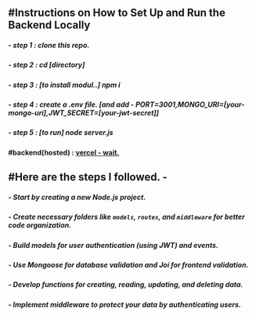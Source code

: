 ## #Instructions on How to Set Up and Run the Backend Locally

##### - step 1 : clone this repo.
##### - step 2 : cd [directory]
##### - step 3 : [to install modul..] npm i 
##### - step 4 : create a .env file. [and add - PORT=3001,MONGO_URI=[your-mongo-uri],JWT_SECRET=[your-jwt-secret]]
##### - step 5 : [to run] node server.js

#### #backend(hosted) : [vercel - wait.](wait....)

## #Here are the steps I followed. - 

##### - Start by creating a new Node.js project.
##### - Create necessary folders like `models`, `routes`, and `middleware` for better code organization.
##### - Build models for user authentication (using JWT) and events.
##### - Use Mongoose for database validation and Joi for frontend validation.
##### - Develop functions for creating, reading, updating, and deleting data.
##### - Implement middleware to protect your data by authenticating users.
